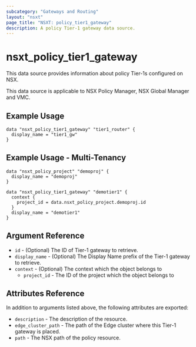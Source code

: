```yaml
---
subcategory: "Gateways and Routing"
layout: "nsxt"
page_title: "NSXT: policy_tier1_gateway"
description: A policy Tier-1 gateway data source.
---
```


# nsxt_policy_tier1_gateway

This data source provides information about policy Tier-1s configured on NSX.

This data source is applicable to NSX Policy Manager, NSX Global Manager and VMC.

## Example Usage

```hcl
data "nsxt_policy_tier1_gateway" "tier1_router" {
  display_name = "tier1_gw"
}
```

## Example Usage - Multi-Tenancy

```hcl
data "nsxt_policy_project" "demoproj" {
  display_name = "demoproj"
}

data "nsxt_policy_tier1_gateway" "demotier1" {
  context {
    project_id = data.nsxt_policy_project.demoproj.id
  }
  display_name = "demotier1"
}
```

## Argument Reference

* `id` - (Optional) The ID of Tier-1 gateway to retrieve.
* `display_name` - (Optional) The Display Name prefix of the Tier-1 gateway to retrieve.
* `context` - (Optional) The context which the object belongs to
    * `project_id` - The ID of the project which the object belongs to

## Attributes Reference

In addition to arguments listed above, the following attributes are exported:

* `description` - The description of the resource.
* `edge_cluster_path` - The path of the Edge cluster where this Tier-1 gateway is placed.
* `path` - The NSX path of the policy resource.
